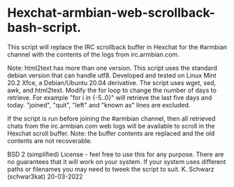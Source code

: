 # Hexchat-armbian-web-scrollback-bash-script.
This script will replace the IRC scrollback buffer in Hexchat for the #armbian channel with the contents of the logs from irc.armbian.com.

Note: html2text has more than one version. This script uses the standard debian version that can handle utf8. 
Developed and tested on Linux Mint 20.2 Xfce, a Debian/Ubuntu 20.04 derivative. The script uses wget, sed, awk, and html2text. 
Modify the for loop to change the number of days to retrieve. For example "for i in {-5..0}" will retrieve the last five days and today.
"joined", "quit", "left" and "known as" lines are excluded. 

If the script is run before joining the #armbian channel, then all retrieved chats from the irc.armbian.com web logs 
will be available to scroll in the Hexchat scroll buffer. Note: the buffer contents are replaced and the old contents are not recoverable.

BSD 2 (simplified) License - feel free to use this for any purpose. There are no guarantees that it will work on your system.
If your system uses different paths or filenames you may need to tweek the script to suit.
K. Schwarz (schwar3kat) 20-03-2022
